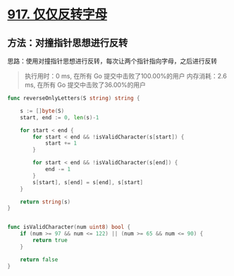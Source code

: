 # [917. 仅仅反转字母](https://leetcode-cn.com/problems/reverse-only-letters/)

## 方法：对撞指针思想进行反转


思路：使用对撞指针思想进行反转，每次让两个指针指向字母，之后进行反转


> 执行用时：0 ms, 在所有 Go 提交中击败了100.00%的用户
> 		内存消耗：2.6 ms, 在所有 Go 提交中击败了36.00%的用户

```go
func reverseOnlyLetters(S string) string {

	s := []byte(S)
	start, end := 0, len(s)-1

	for start < end {
		for start < end && !isValidCharacter(s[start]) {
			start += 1
		}

		for start < end && !isValidCharacter(s[end]) {
			end -= 1
		}
		s[start], s[end] = s[end], s[start]
	}

	return string(s)
}


func isValidCharacter(num uint8) bool {
	if (num >= 97 && num <= 122) || (num >= 65 && num <= 90) {
		return true
	}

	return false
}

```

